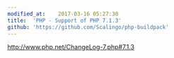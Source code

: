 ```yaml
---
modified_at:	2017-03-16 05:27:30
title:	'PHP - Support of PHP 7.1.3'
github: 'https://github.com/Scalingo/php-buildpack'
---
```


http://www.php.net/ChangeLog-7.php#7.1.3
